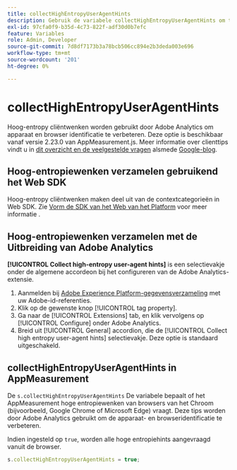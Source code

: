 ```yaml
---
title: collectHighEntropyUserAgentHints
description: Gebruik de variabele collectHighEntropyUserAgentHints om te bepalen of de Adobe hoge entropiewenken van browser Chromium (b.v. Google Chrome en Microsoft Edge) zal vragen.
exl-id: 97cfa0f9-b35d-4c73-822f-adf30d0b7efc
feature: Variables
role: Admin, Developer
source-git-commit: 7d8df7173b3a78bcb506cc894e2b3deda003e696
workflow-type: tm+mt
source-wordcount: '201'
ht-degree: 0%

---
```


# collectHighEntropyUserAgentHints

Hoog-entropy cliëntwenken worden gebruikt door Adobe Analytics om apparaat en browser identificatie te verbeteren. Deze optie is beschikbaar vanaf versie 2.23.0 van AppMeasurement.js. Meer informatie over clienttips vindt u in [dit overzicht en de veelgestelde vragen](/help/technotes/client-hints.md) alsmede [Google-blog](https://web.dev/user-agent-client-hints/).

## Hoog-entropiewenken verzamelen gebruikend het Web SDK

Hoog-entropy cliëntwenken maken deel uit van de contextcategorieën in Web SDK. Zie [Vorm de SDK van het Web van het Platform](https://experienceleague.adobe.com/docs/experience-platform/edge/fundamentals/configuring-the-sdk.html) voor meer informatie .

## Hoog-entropiewenken verzamelen met de Uitbreiding van Adobe Analytics

**[!UICONTROL Collect high-entropy user-agent hints]** is een selectievakje onder de algemene accordeon bij het configureren van de Adobe Analytics-extensie.

1. Aanmelden bij [Adobe Experience Platform-gegevensverzameling](https://experience.adobe.com/#/@adobepm/data-collection) met uw Adobe-id-referenties.
1. Klik op de gewenste knop [!UICONTROL tag property].
1. Ga naar de [!UICONTROL Extensions] tab, en klik vervolgens op [!UICONTROL Configure] onder Adobe Analytics.
1. Breid uit [!UICONTROL General] accordion, die de [!UICONTROL Collect high entropy user-agent hints] selectievakje. Deze optie is standaard uitgeschakeld.

## collectHighEntropyUserAgentHints in AppMeasurement

De `s.collectHighEntropyUserAgentHints` De variabele bepaalt of het AppMeasurement hoge entropiewenken van browsers van het Chroom (bijvoorbeeld, Google Chrome of Microsoft Edge) vraagt. Deze tips worden door Adobe Analytics gebruikt om de apparaat- en browseridentificatie te verbeteren.

Indien ingesteld op `true`, worden alle hoge entropiehints aangevraagd vanuit de browser.

```js
s.collectHighEntropyUserAgentHints = true;
```
